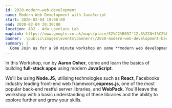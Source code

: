 ```yaml
---
id: 2020-modern-web-development
name: Modern Web Development with JavaScript
start: 2020-02-04 19:00:00
end: 2020-02-04 20:30:00
location: A32 - Ada Lovelace Lab
mapLink: https://www.google.co.uk/maps/place/52%C2%B057'12.6%22N+1%C2%B011'14.1%22W/@52.953488,-1.1877845,17.15z/data=!3m1!4b1!4m6!3m5!1s0x0:0x0!7e2!8m2!3d52.9534883!4d-1.1872358
banner: .\public\images\events\banners\/2020-modern-web-development-banner.jpg
summary: |
  Come Join us for a 90 minute workshop on some **modern web development** practices using **JavaScript**. We'll cover **Node.JS** with **express** web servers and some **React** with **WebPack** (via create-react-app).
---
```


In this Workshop, run by **Aaron Osher**, come and learn the basics of building **full-stack apps** using modern **JavaScript**. 

We'll be using **Node.JS**, utilising technologies such as **React**, Facebooks industry leading front-end web framework,**express.js**, one of the most popular back-end restful server libraries, and **WebPack**. You'll leave the workshop with a basic understanding of these libraries and the ability to explore further and grow your skills.
